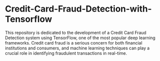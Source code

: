 # Credit-Card-Fraud-Detection-with-Tensorflow

This repository is dedicated to the development of a Credit Card Fraud Detection system using TensorFlow, one of the most popular deep learning frameworks. Credit card fraud is a serious concern for both financial institutions and consumers, and machine learning techniques can play a crucial role in identifying fraudulent transactions in real-time.
